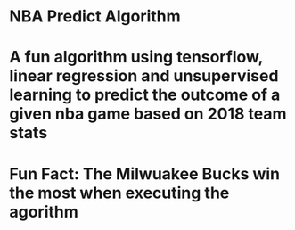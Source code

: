 # NBA Predict Algorithm
# A fun algorithm using tensorflow, linear regression and unsupervised learning to predict the outcome of a given nba game based on 2018 team stats
# Fun Fact: The Milwuakee Bucks win the most when executing the agorithm 
